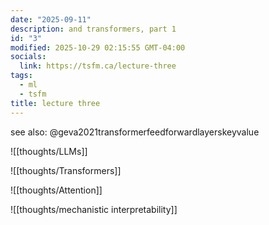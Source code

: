```yaml
---
date: "2025-09-11"
description: and transformers, part 1
id: "3"
modified: 2025-10-29 02:15:55 GMT-04:00
socials:
  link: https://tsfm.ca/lecture-three
tags:
  - ml
  - tsfm
title: lecture three
---
```


see also: @geva2021transformerfeedforwardlayerskeyvalue

![[thoughts/LLMs]]

![[thoughts/Transformers]]

![[thoughts/Attention]]

![[thoughts/mechanistic interpretability]]
